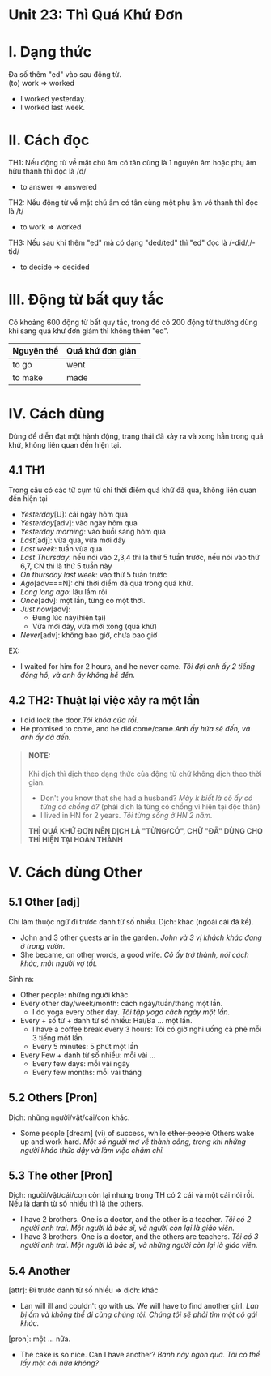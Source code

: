 # Unit 23: Thì Quá Khứ Đơn
# I. Dạng thức
Đa số thêm "ed" vào sau động từ.\
(to) work => worked
 - I worked yesterday.
 - I worked last week.
# II. Cách đọc
TH1: Nếu động từ về mặt chú âm có tân cùng là 1 nguyên âm hoặc phụ âm hữu thanh thì đọc là /d/
 - to answer => answered
  
TH2: Nếu động từ về mặt chú âm có tân cùng một phụ âm vô thanh thì đọc là /t/
 - to work => worked

TH3: Nếu sau khi thêm "ed" mà có dạng "ded/ted" thì "ed" đọc là /-did/,/-tid/
 - to decide => decided

# III. Động từ bất quy tắc
Có khoảng 600 động từ bất quy tắc, trong đó có 200 động từ thường dùng khi sang quá khư đơn giảm thì không thêm "ed".

|Nguyên thể|Quá khứ đơn giản|
|---|---|
|to go | went |
|to make | made |



# IV. Cách dùng
Dùng để diễn đạt một hành động, trạng thái đã xảy ra và xong hẳn trong quá khứ, không liên quan đến hiện tại.


## 4.1 TH1 
Trong câu có các từ cụm từ chỉ thời điểm quá khứ đã qua, không liên quan đến hiện tại

- *Yesterday*[U]: cái ngày hôm qua
- *Yesterday*[adv]: vào ngày hôm qua
- *Yesterday morning*: vào buổi sáng hôm qua
- *Last*[adj]: vừa qua, vừa mới đây
- *Last week*: tuần vừa qua
- *Last Thursday*: nếu nói vào 2,3,4 thì là thứ 5 tuần trước, nếu nói vào thứ 6,7, CN thì là thứ 5 tuần này
- *On thursday last week*: vào thứ 5 tuần trước
- *Ago*[adv===N]: chỉ thời điểm đã qua trong quá khứ.
- *Long long ago*: lâu lắm rồi
- *Once*[adv]: một lần, từng có một thời. 
- *Just now*[adv]:
  - Đúng lúc này(hiện tại)
  - Vừa mới đây, vừa mới xong (quá khứ)
- *Never*[adv]: không bao giờ, chưa bao giờ

EX:
- I waited for him for 2 hours, and he never came. *Tôi đợi anh ấy 2 tiếng đồng hồ, và anh ấy không hề đến.*

## 4.2 TH2: Thuật lại việc xảy ra một lần
 - I did lock the door.*Tôi khóa cửa rồi.*
 - He promised to come, and he did come/came.*Anh ấy hứa sẽ đến, và anh ấy đã đến.*


> #### __NOTE:__
> Khi dịch thì dịch theo dạng thức của động từ chứ không dịch theo thời gian.
> - Don't you know that she had a husband? *Mày k biết là cô ấy có từng có chồng à?* (phải dịch là từng có chồng vì hiện tại độc thân)
> - I lived in HN for 2 years. *Tôi từng sống ở HN 2 năm.*
>
> **THÌ QUÁ KHỨ ĐƠN NÊN DỊCH LÀ "TỪNG/CÓ", CHỮ "ĐÃ" DÙNG CHO THÌ HIỆN TẠI HOÀN THÀNH**



# V. Cách dùng Other

## 5.1 Other [adj]
Chỉ làm thuộc ngữ đi trước danh từ số nhiều.
Dịch: khác (ngoài cái đã kể).

- John and 3 other guests ar in the garden. *John và 3 vị khách khác đang ở trong vườn.* 
- She became, on other words, a good wife. *Cô ấy trở thành, nói cách khác, một người vợ tốt.*

Sinh ra:
 - Other people: những người khác
 - Every other day/week/month: cách ngày/tuần/tháng một lần.
    - I do yoga every other day. *Tôi tập yoga cách ngày một lần.*
 - Every + số từ + danh từ số nhiều: Hai/Ba ... một lần.
   - I have a coffee break every 3 hours: Tôi có giờ nghỉ uống cà phê mỗi 3 tiếng một lần.
   - Every 5 minutes: 5 phút một lần
 - Every Few + danh từ số nhiều: mỗi vài ...
   - Every few days: mỗi vài ngày
   - Every few months: mỗi vài tháng

## 5.2 Others [Pron]
Dịch: những người/vật/cái/con khác.

 - Some people [dream] (vi) of success, while ~~other people~~ Others wake up and work hard. *Một số người mơ về thành công, trong khi những người khác thức dậy và làm việc chăm chỉ.*

## 5.3 The other [Pron]
Dịch: người/vật/cái/con còn lại nhưng trong TH có 2 cái và một cái nói rồi. Nếu là danh từ số nhiều thì là the others.
 - I have 2 brothers. One is a doctor, and the other is a teacher. *Tôi có 2 người anh trai. Một người là bác sĩ, và người còn lại là giáo viên.*
 - I have 3 brothers. One is a doctor, and the others are teachers. *Tôi có 3 người anh trai. Một người là bác sĩ, và những người còn lại là giáo viên.*

## 5.4 Another 
[attr]: Đi trước danh từ số nhiều => dịch: khác

 - Lan will ill and couldn't go with us. We will have to find another girl. *Lan bị ốm và không thể đi cùng chúng tôi. Chúng tôi sẽ phải tìm một cô gái khác.*

[pron]: một ... nữa.
 - The cake is so nice. Can I have another? *Bánh này ngon quá. Tôi có thể lấy một cái nữa không?*